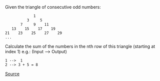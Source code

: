 Given the triangle of consecutive odd numbers:
```
             1
          3     5
       7     9    11
   13    15    17    19
21    23    25    27    29
...
```

Calculate the sum of the numbers in the nth row of this triangle (starting at index 1) e.g.: (Input --> Output)
```
1 -->  1
2 --> 3 + 5 = 8
```

[Source](https://www.codewars.com/kata/55fd2d567d94ac3bc9000064)
